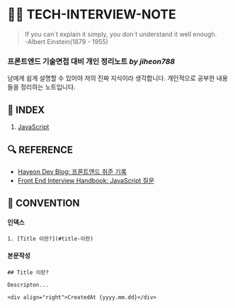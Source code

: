 # 👨‍🏫 TECH-INTERVIEW-NOTE

> If you can\`t explain it simply, you don\`t understand it well enough.  
-Albert Einstein(1879 - 1955)

### 프론트엔드 기술면접 대비 개인 정리노트 _by jiheon788_

남에게 쉽게 설명할 수 있어야 저의 진짜 지식이라 생각합니다. 개인적으로 공부한 내용들을 정리하는 노트입니다.

## 📑 INDEX

1. [JavaScript](./1.JAVASCRIPT.md)

## 🔍 REFERENCE

- [Hayeon Dev Blog: 프론트엔드 취준 기록](https://hayeondev.gatsbyjs.io/220610-2022-recruit/)
- [Front End Interview Handbook: JavaScript 질문](https://www.frontendinterviewhandbook.com/kr/javascript-questions)

## 📝 CONVENTION

#### 인덱스

```
1. [Title 이란?](#title-이란)
```

#### 본문작성

```
## Title 이란?

Descripton...

<div align="right">CreatedAt {yyyy.mm.dd}</div>
```
